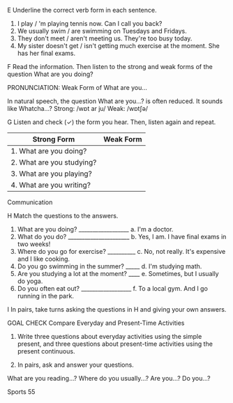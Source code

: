 E Underline the correct verb form in each sentence.

1. I play / 'm playing tennis now. Can I call you back?
2. We usually swim / are swimming on Tuesdays and Fridays.
3. They don't meet / aren't meeting us. They're too busy today.
4. My sister doesn't get / isn't getting much exercise at the moment. She has her final exams.

F Read the information. Then listen to the strong and weak forms of the question What are you doing?

PRONUNCIATION: Weak Form of What are you...

In natural speech, the question What are you...? is often reduced. It sounds like Whatcha...?
Strong: /wɒt ar ju/ Weak: /wɒtʃə/

G Listen and check (✓) the form you hear. Then, listen again and repeat.

| Strong Form | Weak Form |
|-------------|------------|
| 1. What are you doing? | |
| 2. What are you studying? | |
| 3. What are you playing? | |
| 4. What are you writing? | |

Communication

H Match the questions to the answers.

1. What are you doing? __________________ a. I'm a doctor.
2. What do you do? ______________________ b. Yes, I am. I have final exams in two weeks!
3. Where do you go for exercise? __________ c. No, not really. It's expensive and I like cooking.
4. Do you go swimming in the summer? _____ d. I'm studying math.
5. Are you studying a lot at the moment? ____ e. Sometimes, but I usually do yoga.
6. Do you often eat out? __________________ f. To a local gym. And I go running in the park.

I In pairs, take turns asking the questions in H and giving your own answers.

GOAL CHECK Compare Everyday and Present-Time Activities

1. Write three questions about everyday activities using the simple present, and three questions about present-time activities using the present continuous.

2. In pairs, ask and answer your questions.

What are you reading...?
Where do you usually...?
Are you...?
Do you...?

Sports 55